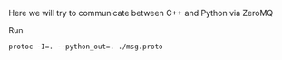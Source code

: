 Here we will try to communicate between C++ and Python via ZeroMQ

Run 
```
protoc -I=. --python_out=. ./msg.proto 
```
